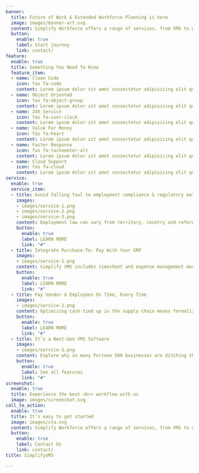 ```yaml
---
banner:
  title: Future of Work & Extended Workforce Planning is here
  image: images/banner-art.svg
  content: Simplify Workforce offers a range of services, from VMS to global sourcing, to help you effectively manage and optimize your workforce. With Simplify, you get a reliable partner, not just a vendor.
  button:
    enable: true
    label: Start journey
    link: contact/
feature:
  enable: true
  title: Something You Need To Know
  feature_item:
  - name: Clean Code
    icon: fas fa-code
    content: Lorem ipsum dolor sit amet consectetur adipisicing elit quam nihil
  - name: Object Oriented
    icon: fas fa-object-group
    content: Lorem ipsum dolor sit amet consectetur adipisicing elit quam nihil
  - name: 24h Service
    icon: fas fa-user-clock
    content: Lorem ipsum dolor sit amet consectetur adipisicing elit quam nihil
  - name: Value For Money
    icon: fas fa-heart
    content: Lorem ipsum dolor sit amet consectetur adipisicing elit quam nihil
  - name: Faster Response
    icon: fas fa-tachometer-alt
    content: Lorem ipsum dolor sit amet consectetur adipisicing elit quam nihil
  - name: Cloud Support
    icon: fas fa-cloud
    content: Lorem ipsum dolor sit amet consectetur adipisicing elit quam nihil
service:
  enable: true
  service_item:
  - title: Avoid falling foul to employment compliance & regulatory matters
    images:
    - images/service-1.png
    - images/service-2.png
    - images/service-3.png
    content: Employment law can vary from territory, country and reference tables that ensure your recruitment approach stays within the law. Adoption helps organizations to manage co-employment risk and ensure.
    button:
      enable: true
      label: LEARN MORE
      link: "#"
  - title: Integrate Purchase-To- Pay With Your ERP
    images:
    - images/service-1.png
    content: Simplify VMS includes timesheet and expense management modules that can be tailored to honor pay scales and pay rules of the places around the world Our platform can all major ERP/financial systems machine-to-machine data processing. With Simplify VMS, manual key-fill data spreadsheets.
    button:
      enable: true
      label: LEARN MORE
      link: "#"
  - title: Pay Vendor & Employees On Time, Every Time
    images:
    - images/service-2.png
    content: Optimizing cash tied up in the supply chain means formalizing automating sign-off and payment processing workflows to minimize manual processing, errors, and ad-hoc events. With Simplify VMS, you gain tools, no matter if you have 10 hires or 10,000!
    button:
      enable: true
      label: LEARN MORE
      link: "#"
  - title: It’s a Next-Gen VMS Software
    images:
    - images/service-3.png
    content: Explore why so many Fortune 500 businesses are ditching their 1st gen SaaS platform VMS systems in favor of Total Talent Management VMS Software.
    button:
      enable: true
      label: See all features
      link: "#"
screenshot:
  enable: true
  title: Experience the best <br> workflow with us
  image: images/screenshot.svg
call_to_action:
  enable: true
  title: It’s easy to get started
  image: images/cta.svg
  content: Simplify Workforce offers a range of services, from VMS to global sourcing, to help you effectively manage and optimize your workforce. With Simplify, you get a reliable partner, not just a vendor.
  button:
    enable: true
    label: Contact Us
    link: contact/
title: SimplifyVMS

---
```

